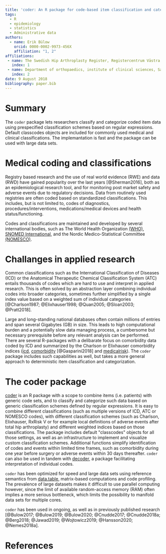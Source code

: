 ```yaml
---
title: 'coder: An R package for code-based item classification and categorization'
tags:
  - R
  - epidemiology
  - statistics
  - Administrative data
authors:
  - name: Erik Bülow
    orcid: 0000-0002-9973-456X
    affiliation: "1, 2"
affiliations:
 - name: The Swedish Hip Arthroplasty Register, Registercentrum Västra Götaland, Gothenburg, Sweden
   index: 1
 - name: Department of orthopaedics, institute of clinical sciences, Sahlgrenska Academy, University of Gothenburg, Gothenburg, Sweden
   index: 2
date: 9 August 2018
bibliography: paper.bib
---
```


# Summary

The `coder` package lets researchers classify and categorize coded item data using prespecified classification schemes based on regular expressions. Default classcodes objects are included for commonly used medical and clinical classifications. The implemantation is fast and the package can be used with large data sets.


# Medical coding and classifications

Registry based research and the use of real world evidence (RWE) and data (RWD) have gained popularity over the last years [@Sherman2016], both as an epidemiological research tool, and for monitoring post market safety and adverse events due to regulatory decisions. Data from routinely used registries are often coded based on standardized classifications. This includes, but is not limited to, codes of diagnostics, procedures/interventions, medications/medical devices and health status/functioning. 

Codes and classifications are maintained and developed by several international bodies, such as The World Health Organization [(WHO)](https://www.who.int/classifications/), [SNOMED International](snomed.org), and the Nordic Medico-Statistical Committee [(NOMESCO)](http://nowbase.org/). 


# Challanges in applied research

Common classifications such as the International Classification of Diseases (ICD) or the Anatomical Therapeutic Chemical Classification System (ATC) entails thousands of codes which are hard to use and interpret in applied research. This is often solved by an abstraction layer combining individual codes into broader categories, sometimes further simplified by a single index value based on a weighted sum of individual categories [@Charlson1987; @Elixhauser1998; @Quan2005; @Sloan2003; @Pratt2018]. 
 
Large and long-standing national databases often contain millions of entries and span several Gigabytes (GB) in size. This leads to high computational burden and a potentially slow data managing process, a cumbersome but necessary prerequisite before any relevant analysis can be performed. There are several R-packages with a delibarate focus on comorbidity data coded by ICD and summarized by the Charlson or Elixhauser comorbidity indices ([icd](https://jackwasey.github.io/icd), [comorbidity](https://ellessenne.github.io/comorbidity/) [@Gasparini2018] and [medicalrisk](https://github.com/patrickmdnet/medicalrisk)). The `coder` package includes such capabilities as well, but takes a more general approach to deterministic item classification and categorization.


# The coder package

[coder](https://eribul.github.io/coder/) is an R package with a scope to combine items (i.e. patients) with generic code sets, and to classify and categorize such data based on generic classification schemes defined by regular expressions. It is easy to combine different classifications (such as multiple versions of ICD, ATC or NOMESCO codes), with different classification schemes (such as Charlson, Elixhauser, RxRisk V or for example local definitions of adverse events after total hip arthroplasty) and different weighted indices based on those classifications. The package includes default "classcodes" objects for all those settings, as well as an infrastructure to implement and visualize custom classification schemes. Additional functions simplify identification of codes and events within limited time frames, such as comorbidity during one year before surgery or adverse events within 30 days thereafter. `coder` can also be used in tandem with [decoder](https://cancercentrum.bitbucket.io/decoder/), a package facilitating interpretation of individual codes.

`coder` has been optimized for speed and large data sets using reference semantics from [data.table](https://rdatatable.gitlab.io/data.table/), matrix-based computations and code profiling. The prevalence of large datasets makes it difficult to use parallel computing however, since the limit of available random-access memory (RAM) often implies a more serious bottleneck, which limits the possibility to manifold data sets for multiple cores.

`coder` has been used in ongoing, as well as in previously published research [@Bulow2017; @Bulow2019; @Bulow2020; @Cnudde2017; @Cnudde2018a; @Berg2018; @Jawad2019; @Wojtowicz2019; @Hansson2020; @Nemes2018a].


# References
